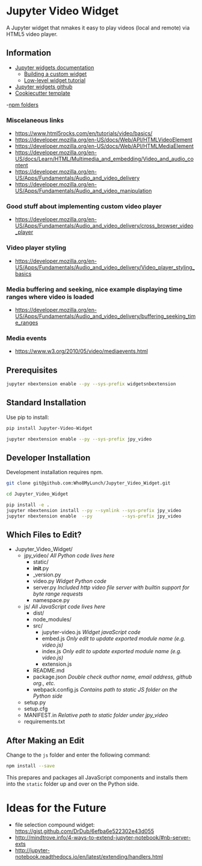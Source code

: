 # Jupyter Video Widget

A Jupyter widget that nmakes it easy to play videos (local and remote) via HTML5 video player.

## Information

- [Jupyter widgets documentation](https://ipywidgets.readthedocs.io/en/latest/)
    - [Building a custom widget](https://ipywidgets.readthedocs.io/en/latest/examples/Widget%20Custom.html)
    - [Low-level widget tutorial](https://ipywidgets.readthedocs.io/en/latest/examples/Widget%20Low%20Level.html)
- [Jupyter widgets github](https://github.com/ipython/ipywidgets)
- [Cookiecutter template](https://github.com/jupyter-widgets/widget-cookiecutter)

-[npm folders](https://docs.npmjs.com/files/folders)


### Miscelaneous links

- https://www.html5rocks.com/en/tutorials/video/basics/
- https://developer.mozilla.org/en-US/docs/Web/API/HTMLVideoElement
- https://developer.mozilla.org/en-US/docs/Web/API/HTMLMediaElement
- https://developer.mozilla.org/en-US/docs/Learn/HTML/Multimedia_and_embedding/Video_and_audio_content
- https://developer.mozilla.org/en-US/Apps/Fundamentals/Audio_and_video_delivery
- https://developer.mozilla.org/en-US/Apps/Fundamentals/Audio_and_video_manipulation

### Good stuff about implementing custom video player
- https://developer.mozilla.org/en-US/Apps/Fundamentals/Audio_and_video_delivery/cross_browser_video_player

### Video player styling
- https://developer.mozilla.org/en-US/Apps/Fundamentals/Audio_and_video_delivery/Video_player_styling_basics

### Media buffering and seeking, nice example displaying time ranges where video is loaded
- https://developer.mozilla.org/en-US/Apps/Fundamentals/Audio_and_video_delivery/buffering_seeking_time_ranges

### Media events
- https://www.w3.org/2010/05/video/mediaevents.html



## Prerequisites

```bash
jupyter nbextension enable --py --sys-prefix widgetsnbextension
```

## Standard Installation

Use pip to install:

```bash
pip install Jupyter-Video-Widget

jupyter nbextension enable --py --sys-prefix jpy_video
```

## Developer Installation

Development installation requires npm.

```bash
git clone git@github.com:Who8MyLunch/Jupyter_Video_Widget.git

cd Jupyter_Video_Widget

pip install -e .
jupyter nbextension install --py --symlink --sys-prefix jpy_video
jupyter nbextension enable  --py           --sys-prefix jpy_video
```

## Which Files to Edit?

- Jupyter_Video_Widget/
    - jpy_video/                *All Python code lives here*
        - static/
        - __init__.py
        - _version.py
        - video.py              *Widget Python code*
        - server.py             *Included http video file server with builtin support for byte range requests*
        - namespace.py
    - js/                       *All JavaScript code lives here*
        - dist/
        - node_modules/
        - src/
            - jupyter-video.js  *Widget javaScript code*
            - embed.js          *Only edit to update exported module name (e.g. video.js)*
            - index.js          *Only edit to update exported module name (e.g. video.js)*
            - extension.js
        - README.md
        - package.json          *Double check author name, email address, github org., etc.*
        - webpack.config.js     *Contains path to static JS folder on the Python side*
    - setup.py
    - setup.cfg
    - MANIFEST.in               *Relative path to static folder under jpy_video*
    - requirements.txt

## After Making an Edit

Change to the `js` folder and enter the following command:

```bash
npm install --save
```

This prepares and packages all JavaScript components and installs them into the `static` folder up
and over on the Python side. 

# Ideas for the Future

- file selection compound widget: https://gist.github.com/DrDub/6efba6e522302e43d055
- http://mindtrove.info/4-ways-to-extend-jupyter-notebook/#nb-server-exts
- http://jupyter-notebook.readthedocs.io/en/latest/extending/handlers.html


